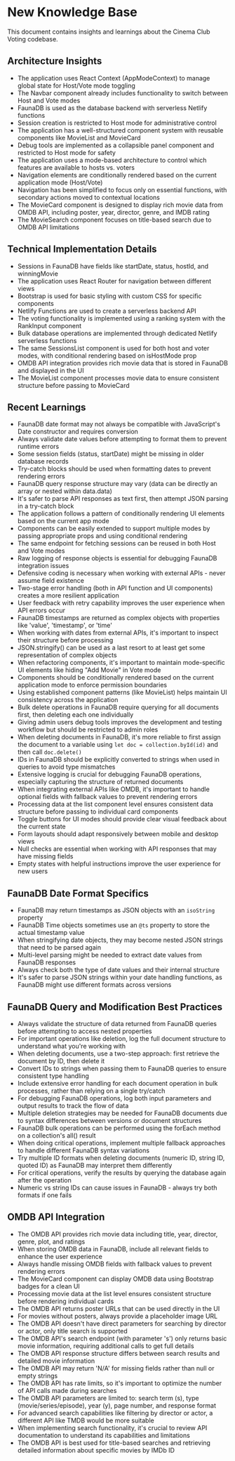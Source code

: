 # New Knowledge Base

This document contains insights and learnings about the Cinema Club Voting codebase.

## Architecture Insights

- The application uses React Context (AppModeContext) to manage global state for Host/Vote mode toggling
- The Navbar component already includes functionality to switch between Host and Vote modes
- FaunaDB is used as the database backend with serverless Netlify functions
- Session creation is restricted to Host mode for administrative control
- The application has a well-structured component system with reusable components like MovieList and MovieCard
- Debug tools are implemented as a collapsible panel component and restricted to Host mode for safety
- The application uses a mode-based architecture to control which features are available to hosts vs. voters
- Navigation elements are conditionally rendered based on the current application mode (Host/Vote)
- Navigation has been simplified to focus only on essential functions, with secondary actions moved to contextual locations
- The MovieCard component is designed to display rich movie data from OMDB API, including poster, year, director, genre, and IMDB rating
- The MovieSearch component focuses on title-based search due to OMDB API limitations

## Technical Implementation Details

- Sessions in FaunaDB have fields like startDate, status, hostId, and winningMovie
- The application uses React Router for navigation between different views
- Bootstrap is used for basic styling with custom CSS for specific components
- Netlify Functions are used to create a serverless backend API
- The voting functionality is implemented using a ranking system with the RankInput component
- Bulk database operations are implemented through dedicated Netlify serverless functions
- The same SessionsList component is used for both host and voter modes, with conditional rendering based on isHostMode prop
- OMDB API integration provides rich movie data that is stored in FaunaDB and displayed in the UI
- The MovieList component processes movie data to ensure consistent structure before passing to MovieCard

## Recent Learnings

- FaunaDB date format may not always be compatible with JavaScript's Date constructor and requires conversion
- Always validate date values before attempting to format them to prevent runtime errors
- Some session fields (status, startDate) might be missing in older database records
- Try-catch blocks should be used when formatting dates to prevent rendering errors
- FaunaDB query response structure may vary (data can be directly an array or nested within data.data)
- It's safer to parse API responses as text first, then attempt JSON parsing in a try-catch block
- The application follows a pattern of conditionally rendering UI elements based on the current app mode
- Components can be easily extended to support multiple modes by passing appropriate props and using conditional rendering
- The same endpoint for fetching sessions can be reused in both Host and Vote modes
- Raw logging of response objects is essential for debugging FaunaDB integration issues
- Defensive coding is necessary when working with external APIs - never assume field existence
- Two-stage error handling (both in API function and UI components) creates a more resilient application
- User feedback with retry capability improves the user experience when API errors occur
- FaunaDB timestamps are returned as complex objects with properties like 'value', 'timestamp', or 'time'
- When working with dates from external APIs, it's important to inspect their structure before processing
- JSON.stringify() can be used as a last resort to at least get some representation of complex objects
- When refactoring components, it's important to maintain mode-specific UI elements like hiding "Add Movie" in Vote mode
- Components should be conditionally rendered based on the current application mode to enforce permission boundaries
- Using established component patterns (like MovieList) helps maintain UI consistency across the application
- Bulk delete operations in FaunaDB require querying for all documents first, then deleting each one individually
- Giving admin users debug tools improves the development and testing workflow but should be restricted to admin roles
- When deleting documents in FaunaDB, it's more reliable to first assign the document to a variable using `let doc = collection.byId(id)` and then call `doc.delete()`
- IDs in FaunaDB should be explicitly converted to strings when used in queries to avoid type mismatches
- Extensive logging is crucial for debugging FaunaDB operations, especially capturing the structure of returned documents
- When integrating external APIs like OMDB, it's important to handle optional fields with fallback values to prevent rendering errors
- Processing data at the list component level ensures consistent data structure before passing to individual card components
- Toggle buttons for UI modes should provide clear visual feedback about the current state
- Form layouts should adapt responsively between mobile and desktop views
- Null checks are essential when working with API responses that may have missing fields
- Empty states with helpful instructions improve the user experience for new users

## FaunaDB Date Format Specifics

- FaunaDB may return timestamps as JSON objects with an `isoString` property
- FaunaDB Time objects sometimes use an `@ts` property to store the actual timestamp value
- When stringifying date objects, they may become nested JSON strings that need to be parsed again
- Multi-level parsing might be needed to extract date values from FaunaDB responses
- Always check both the type of date values and their internal structure
- It's safer to parse JSON strings within your date handling functions, as FaunaDB might use different formats across versions

## FaunaDB Query and Modification Best Practices

- Always validate the structure of data returned from FaunaDB queries before attempting to access nested properties
- For important operations like deletion, log the full document structure to understand what you're working with
- When deleting documents, use a two-step approach: first retrieve the document by ID, then delete it
- Convert IDs to strings when passing them to FaunaDB queries to ensure consistent type handling
- Include extensive error handling for each document operation in bulk processes, rather than relying on a single try/catch
- For debugging FaunaDB operations, log both input parameters and output results to track the flow of data
- Multiple deletion strategies may be needed for FaunaDB documents due to syntax differences between versions or document structures
- FaunaDB bulk operations can be performed using the forEach method on a collection's all() result
- When doing critical operations, implement multiple fallback approaches to handle different FaunaDB syntax variations
- Try multiple ID formats when deleting documents (numeric ID, string ID, quoted ID) as FaunaDB may interpret them differently
- For critical operations, verify the results by querying the database again after the operation
- Numeric vs string IDs can cause issues in FaunaDB - always try both formats if one fails 

## OMDB API Integration

- The OMDB API provides rich movie data including title, year, director, genre, plot, and ratings
- When storing OMDB data in FaunaDB, include all relevant fields to enhance the user experience
- Always handle missing OMDB fields with fallback values to prevent rendering errors
- The MovieCard component can display OMDB data using Bootstrap badges for a clean UI
- Processing movie data at the list level ensures consistent structure before rendering individual cards
- The OMDB API returns poster URLs that can be used directly in the UI
- For movies without posters, always provide a placeholder image URL 
- The OMDB API doesn't have direct parameters for searching by director or actor, only title search is supported
- The OMDB API's search endpoint (with parameter 's') only returns basic movie information, requiring additional calls to get full details
- The OMDB API response structure differs between search results and detailed movie information
- The OMDB API may return 'N/A' for missing fields rather than null or empty strings
- The OMDB API has rate limits, so it's important to optimize the number of API calls made during searches
- The OMDB API parameters are limited to: search term (s), type (movie/series/episode), year (y), page number, and response format
- For advanced search capabilities like filtering by director or actor, a different API like TMDB would be more suitable
- When implementing search functionality, it's crucial to review API documentation to understand its capabilities and limitations
- The OMDB API is best used for title-based searches and retrieving detailed information about specific movies by IMDb ID 